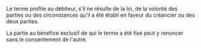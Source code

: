 Le terme profite au débiteur, s'il ne résulte de la loi, de la volonté des parties ou des circonstances qu'il a été établi en faveur du créancier ou des deux parties.

La partie au bénéfice exclusif de qui le terme a été fixé peut y renoncer sans le consentement de l'autre.
